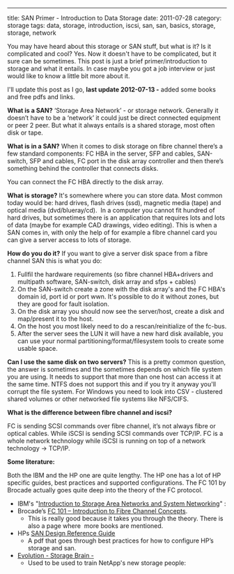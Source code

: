 ---
title: SAN Primer - Introduction to Data Storage
date: 2011-07-28
category: storage
tags: data, storage, introduction, iscsi, san, san, basics, storage, storage, network

You may have heard about this storage or SAN stuff, but what is it? Is it complicated and cool? Yes. Now it doesn't have to be complicated, but it sure can be sometimes. This post is just a brief primer/introduction to storage and what it entails. In case maybe you got a job interview or just would like to know a little bit more about it.

I'll update this post as I go, **last update 2012-07-13 -** added some books and free pdfs and links.

**What is a SAN?** ‘Storage Area Network’ - or storage network. Generally it doesn’t have to be a ‘network’ it could just be direct connected equipment or peer 2 peer. But what it always entails is a shared storage, most often disk or tape.

**What is in a SAN?** When it comes to disk storage on fibre channel there’s a few standard components: FC HBA in the server, SFP and cables, SAN-switch, SFP and cables, FC port in the disk array controller and then there’s something behind the controller that connects disks.

You can connect the FC HBA directly to the disk array.

**What is storage?** It's somewhere where you can store data. Most common today would be: hard drives, flash drives (ssd), magnetic media (tape) and optical media (dvd/blueray/cd).  In a computer you cannot fit hundred of hard drives, but sometimes there is an application that requires lots and lots of data (maybe for example CAD drawings, video editing). This is when a SAN comes in, with only the help of for example a fibre channel card you can give a server access to lots of storage.

**How do you do it?** If you want to give a server disk space from a fibre channel SAN this is what you do:

1. Fullfil the hardware requirements (so fibre channel HBA+drivers and multipath software, SAN-switch, disk array and sfps + cables)
2. On the SAN-switch create a zone with the disk array's and the FC HBA's domain id, port id or port wwn. It's possible to do it without zones, but they are good for fault isolation.
3. On the disk array you should now see the server/host, create a disk and map/present it to the host.
4. On the host you most likely need to do a rescan/reinitialize of the fc-bus.
5. After the server sees the LUN it will have a new hard disk available, you can use your normal partitioning/format/filesystem tools to create some usable space.

**Can I use the same disk on two servers?** This is a pretty common question, the answer is sometimes and the sometimes depends on which file system you are using. It needs to support that more than one host can access it at the same time. NTFS does not support this and if you try it anyway you'll corrupt the file system. For Windows you need to look into CSV - clustered shared volumes or other networked file systems like NFS/CIFS.

**What is the difference between fibre channel and iscsi?**

FC is sending SCSI commands over fibre channel, it’s not always fibre or optical cables. While iSCSI is sending SCSI commands over TCP/IP. FC is a whole network technology while iSCSI is running on top of a network technology -> TCP/IP.

**Some literature:**

Both the IBM and the HP one are quite lengthy. The HP one has a lot of HP specific guides, best practices and supported configurations. The FC 101 by Brocade actually goes quite deep into the theory of the FC protocol.

- IBM's "[Introduction to Storage Area Networks and System Networking](http://www.redbooks.ibm.com/redpieces/abstracts/sg245470.html "a redbook")" :
- Brocade’s [FC 101 – Introduction to Fibre Channel Concepts](http://www.brocade.com/downloads/documents/course_data_sheets/FC101-DataSheet.pdf "link to a pdf with clickable links").
  - This is really good because it takes you through the theory. There is also a page where  more books are mentioned.
- HPs [SAN Design Reference Guide](http://h20000.www2.hp.com/bizsupport/TechSupport/DocumentIndex.jsp?contentType=SupportManual&docIndexId=179911&locale=en_US&prodSeriesId=406734&prodTypeId=12169&taskId=101 "A version with all parts or each part by itself are available here.")
  - A pdf that goes through best practices for how to configure HP’s storage and san.
- [Evolution - Storage Brain -](http://www.amazon.com/Evolution-Storage-Brain-transformative-storage/dp/1451577648/ "on amazon.com")
  - Used to be used to train NetApp's new storage people:
